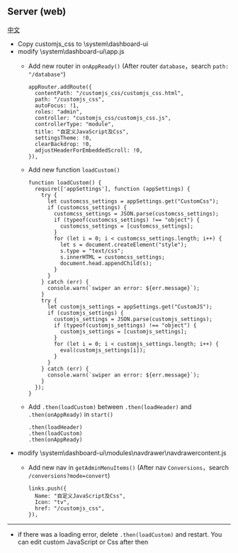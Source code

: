 ## Server (web)

[中文](README.md)
- Copy customjs_css to \system\dashboard-ui
- modify \system\dashboard-ui\app.js
    - Add new router in `onAppReady()` (After router `database`，search `path: "/database"`) 
    
      ```
      appRouter.addRoute({
        contentPath: "/customjs_css/customjs_css.html",
        path: "/customjs_css",
        autoFocus: !1,
        roles: "admin",
        controller: "customjs_css/customjs_css.js",
        controllerType: "module",
        title: "自定义JavaScript及Css",
        settingsTheme: !0,
        clearBackdrop: !0,
        adjustHeaderForEmbeddedScroll: !0,
      }),
      ```
    - Add new function `loadCustom()`
    
      ```
      function loadCustom() {
        require(['appSettings'], function (appSettings) {
          try {
            let customcss_settings = appSettings.get("CustomCss");
            if (customcss_settings) {
              customcss_settings = JSON.parse(customcss_settings);
              if (typeof(customcss_settings) !== "object") {
                customcss_settings = [customcss_settings];
              }
              for (let i = 0; i < customcss_settings.length; i++) {
                let s = document.createElement("style");
                s.type = "text/css";
                s.innerHTML = customcss_settings;
                document.head.appendChild(s);
              }
            }
          } catch (err) {
            console.warn(`swiper an error: ${err.message}`);
          }
          try {
            let customjs_settings = appSettings.get("CustomJS");
            if (customjs_settings) {
              customjs_settings = JSON.parse(customjs_settings);
              if (typeof(customjs_settings) !== "object") {
                customjs_settings = [customjs_settings];
              }
              for (let i = 0; i < customjs_settings.length; i++) {
                eval(customjs_settings[i]);
              }
            }
          } catch (err) {
            console.warn(`swiper an error: ${err.message}`);
          }
        });
      }
      ```
  - Add `.then(loadCustom)` between `.then(loadHeader)` and `.then(onAppReady)` in `start()`
  
    ```
    .then(loadHeader)
    .then(loadCustom)
    .then(onAppReady)
    ```
- modify \system\dashboard-ui\modules\navdrawer\navdrawercontent.js  
    - Add new nav in `getAdminMenuItems()` (After nav `Conversions`，search `/conversions?mode=convert`)  
    
      ```
      links.push({
        Name: "自定义JavaScript及Css",
        Icon: "tv",
        href: "/customjs_css",
      }),
      ```
***
- if there was a loading error, delete `.then(loadCustom)` and restart. You can edit custom JavaScript or Css after then 
